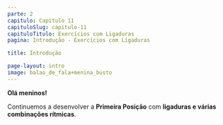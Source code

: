 ```yaml
---
parte: 2
capitulo: Capítulo 11
capituloSlug: capitulo-11
capituloTitulo: Exercícios com Ligaduras
pagina: Introdução - Exercícios com Ligaduras

title: Introdução

page-layout: intro
image: balao_de_fala+menina_busto
---
```


**Olá meninos!**

Continuemos a desenvolver a **Primeira Posição** com **ligaduras e várias combinações rítmicas**.